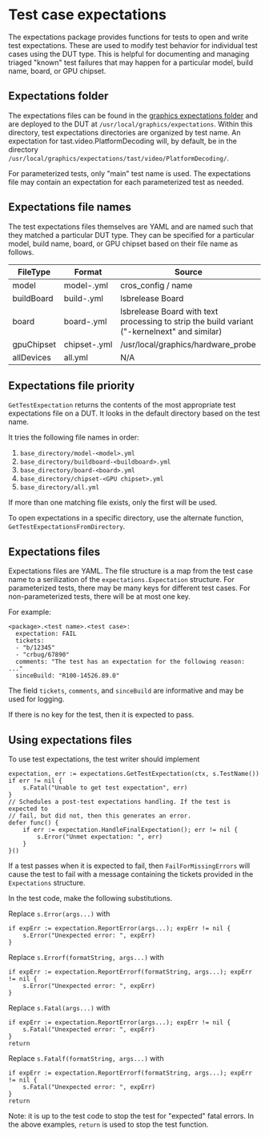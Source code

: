 # Test case expectations

The expectations package provides functions for tests to open and write test
expectations. These are used to modify test behavior for individual test cases
using the DUT type. This is helpful for documenting and managing triaged
"known" test failures that may happen for a particular model, build name,
board, or GPU chipset.

## Expectations folder

The expectations files can be found in the [graphics expectations folder](https://chromium.googlesource.com/chromiumos/platform/graphics/+/refs/heads/main/expectations/)
and are deployed to the DUT at `/usr/local/graphics/expectations`. Within this
directory, test expectations directories are organized by test name. An
expectation for tast.video.PlatformDecoding will, by default, be in the
directory `/usr/local/graphics/expectations/tast/video/PlatformDecoding/`.

For parameterized tests, only "main" test name is used. The expectations file
may contain an expectation for each parameterized test as needed.

## Expectations file names

The test expectations files themselves are YAML and are named such that they
matched a particular DUT type. They can be specified for a particular model,
build name, board, or GPU chipset based on their file name as follows.

| FileType       | Format | Source |
|----------------|--------|--------|
| model          | model-<model>.yml | cros\_config / name |
| buildBoard     | build-<build>.yml | lsbrelease Board |
| board          | board-<board>.yml | lsbrelease Board with text processing to strip the build variant ("-kernelnext" and similar) |
| gpuChipset     | chipset-<GPU chipset>.yml | /usr/local/graphics/hardware\_probe |
| allDevices     | all.yml | N/A |

## Expectations file priority

`GetTestExpectation` returns the contents of the most appropriate test
expectations file on a DUT. It looks in the default directory based on the
test name.

It tries the following file names in order:
1. `base_directory/model-<model>.yml`
2. `base_directory/buildboard-<buildboard>.yml`
3. `base_directory/board-<board>.yml`
4. `base_directory/chipset-<GPU chipset>.yml`
5. `base_directory/all.yml`

If more than one matching file exists, only the first will be used.

To open expectations in a specific directory, use the alternate function,
`GetTestExpectationsFromDirectory`.

## Expectations files
Expectations files are YAML.  The file structure is a map from the test case
name to a serilization of the `expectations.Expectation` structure. For
parameterized tests, there may be many keys for different test cases. For
non-parameterized tests, there will be at most one key.

For example:

```
<package>.<test name>.<test case>:
  expectation: FAIL
  tickets:
  - "b/12345"
  - "crbug/67890"
  comments: "The test has an expectation for the following reason: ..."
  sinceBuild: "R100-14526.89.0"
```

The field `tickets`, `comments`, and `sinceBuild` are informative and may be
used for logging.

If there is no key for the test, then it is expected to pass.

## Using expectations files
To use test expectations, the test writer should implement

```
expectation, err := expectations.GetTestExpectation(ctx, s.TestName())
if err != nil {
	s.Fatal("Unable to get test expectation", err)
}
// Schedules a post-test expectations handling. If the test is expected to
// fail, but did not, then this generates an error.
defer func() {
	if err := expectation.HandleFinalExpectation(); err != nil {
		s.Error("Unmet expectation: ", err)
	}
}()
```

If a test passes when it is expected to fail, then `FailForMissingErrors` will
cause the test to fail with a message containing the tickets provided in the
`Expectations` structure.

In the test code, make the following substitutions.

Replace `s.Error(args...)` with

```
if expErr := expectation.ReportError(args...); expErr != nil {
	s.Error("Unexpected error: ", expErr)
}
```

Replace `s.Errorf(formatString, args...)` with

```
if expErr := expectation.ReportErrorf(formatString, args...); expErr != nil {
	s.Error("Unexpected error: ", expErr)
}
```

Replace `s.Fatal(args...)` with

```
if expErr := expectation.ReportError(args...); expErr != nil {
	s.Fatal("Unexpected error: ", expErr)
}
return
```

Replace `s.Fatalf(formatString, args...)` with

```
if expErr := expectation.ReportErrorf(formatString, args...); expErr != nil {
	s.Fatal("Unexpected error: ", expErr)
}
return
```

Note: it is up to the test code to stop the test for "expected" fatal errors.
In the above examples, `return` is used to stop the test function.
